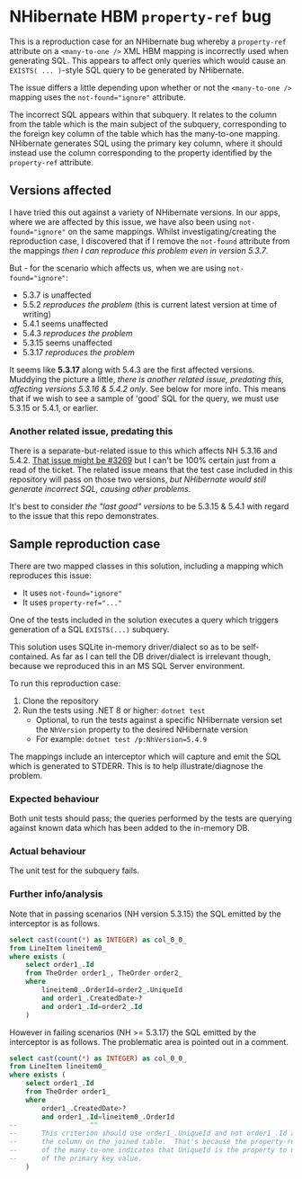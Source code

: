 # NHibernate HBM `property-ref` bug

This is a reproduction case for an NHibernate bug whereby a `property-ref` attribute on a `<many-to-one />` XML HBM mapping is incorrectly used when generating SQL.
This appears to affect only queries which would cause an `EXISTS( ... )`-style SQL query to be generated by NHibernate.

The issue differs a little depending upon whether or not the `<many-to-one />` mapping uses the `not-found="ignore"` attribute.

The incorrect SQL appears within that subquery. It relates to the column from the table which is the main subject of the subquery, corresponding to the foreign key column of the table which has the many-to-one mapping.  NHibernate generates SQL using the primary key column, where it should instead use the column corresponding to the property identified by the `property-ref` attribute.

## Versions affected

I have tried this out against a variety of NHibernate versions.
In our apps, where we are affected by this issue, we have also been using `not-found="ignore"` on the same mappings.
Whilst investigating/creating the reproduction case, I discovered that if I remove the `not-found` attribute from the mappings _then I can reproduce this problem even in version 5.3.7_.

But - for the scenario which affects us, when we are using `not-found="ignore"`:

* 5.3.7 is unaffected
* 5.5.2 _reproduces the problem_ (this is current latest version at time of writing)
* 5.4.1 seems unaffected
* 5.4.3 _reproduces the problem_
* 5.3.15 seems unaffected
* 5.3.17 _reproduces the problem_

It seems like **5.3.17** along with 5.4.3 are the first affected versions.
Muddying the picture a little, _there is another related issue, predating this, affecting versions 5.3.16 & 5.4.2 only_.  See below for more info.
This means that if we wish to see a sample of 'good' SQL for the query, we must use 5.3.15 or 5.4.1, or earlier.

### Another related issue, predating this

There is a separate-but-related issue to this which affects NH 5.3.16 and 5.4.2.
[That issue might be #3269](https://github.com/nhibernate/nhibernate-core/issues/3269) but I can't be 100% certain just from a read of the ticket.
The related issue means that the test case included in this repository will pass on those two versions, _but NHibernate would still generate incorrect SQL, causing other problems_.

It's best to consider _the "last good" versions_ to be 5.3.15 & 5.4.1 with regard to the issue that this repo demonstrates.

## Sample reproduction case

There are two mapped classes in this solution, including a mapping which reproduces this issue:

* It uses `not-found="ignore"`
* It uses `property-ref="..."`

One of the tests included in the solution executes a query which triggers generation of a SQL `EXISTS(...)` subquery.

This solution uses SQLite in-memory driver/dialect so as to be self-contained.
As far as I can tell the DB driver/dialect is irrelevant though, because we reproduced this in an MS SQL Server environment.

To run this reproduction case:

1. Clone the repository
2. Run the tests using .NET 8 or higher: `dotnet test`
    * Optional, to run the tests against a specific NHibernate version set the `NhVersion` property to the desired NHibernate version
    * For example: `dotnet test /p:NhVersion=5.4.9`

The mappings include an interceptor which will capture and emit the SQL which is generated to STDERR.
This is to help illustrate/diagnose the problem.

### Expected behaviour

Both unit tests should pass; the queries performed by the tests are querying against known data which has been added to the in-memory DB.

### Actual behaviour

The unit test for the subquery fails.

### Further info/analysis

Note that in passing scenarios (NH version 5.3.15) the SQL emitted by the interceptor is as follows.

```sql
select cast(count(*) as INTEGER) as col_0_0_
from LineItem lineitem0_
where exists (
    select order1_.Id
    from TheOrder order1_, TheOrder order2_
    where
        lineitem0_.OrderId=order2_.UniqueId
        and order1_.CreatedDate>?
        and order1_.Id=order2_.Id
    )
```

However in failing scenarios (NH >= 5.3.17) the SQL emitted by the interceptor is as follows.  The problematic area is pointed out in a comment.

```sql
select cast(count(*) as INTEGER) as col_0_0_
from LineItem lineitem0_
where exists (
    select order1_.Id
    from TheOrder order1_
    where
        order1_.CreatedDate>?
        and order1_.Id=lineitem0_.OrderId
--                  ^^
--      This criterion should use order1_.UniqueId and not order1_.Id as
--      the column on the joined table.  That's because the property-ref attribute
--      of the many-to-one indicates that UniqueId is the property to use, instead
--      of the primary key value.
    )
```
